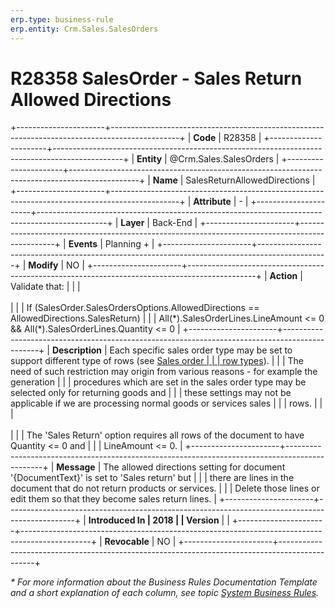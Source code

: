 ```yaml
---
erp.type: business-rule
erp.entity: Crm.Sales.SalesOrders
---
```


# R28358 SalesOrder - Sales Return Allowed Directions
+----------------------+-----------------------------------------------------------------------------------------------+
| **Code**             | R28358                                                                                        |
+----------------------+-----------------------------------------------------------------------------------------------+
| **Entity**           | @Crm.Sales.SalesOrders                                                                        |
+----------------------+-----------------------------------------------------------------------------------------------+
| **Name**             | SalesReturnAllowedDirections                                                                  |
+----------------------+-----------------------------------------------------------------------------------------------+
| **Attribute**        | \-                                                                                            |
+----------------------+-----------------------------------------------------------------------------------------------+
| **Layer**            | Back-End                                                                                      |
+----------------------+-----------------------------------------------------------------------------------------------+
| **Events**           | Planning +                                                                                    |
+----------------------+-----------------------------------------------------------------------------------------------+
| **Modify**           | NO                                                                                            |
+----------------------+-----------------------------------------------------------------------------------------------+
| **Action**           | Validate that:                                                                                |
|                      | <br/><br/>                                                                                    |
|                      | If (SalesOrder.SalesOrdersOptions.AllowedDirections == AllowedDirections.SalesReturn)         |
|                      | All(\*).SalesOrderLines.LineAmount \<= 0 && All(\*).SalesOrderLines.Quantity \<= 0            |
+----------------------+-----------------------------------------------------------------------------------------------+
| **Description**      | Each specific sales order type may be set to support different type of rows (see [Sales order |
|                      | row types](xref:sales-order-row-types)).                                                      |
|                      | The need of such restriction may origin from various reasons - for example the generation     |
|                      | procedures which are set in the sales order type may be selected only for returning goods and |
|                      | these settings may not be applicable if we are processing normal goods or services sales      |
|                      | rows.                                                                                         |
|                      | <br/><br/>                                                                                    |
|                      | The \'Sales Return\' option requires all rows of the document to have Quantity \<= 0 and      |
|                      | LineAmount \<= 0.                                                                             |
+----------------------+-----------------------------------------------------------------------------------------------+
| **Message**          | The allowed directions setting for document \'{DocumentText}\' is set to \'Sales return\' but |
|                      | there are lines in the document that do not return products or services.                      |
|                      | Delete those lines or edit them so that they become sales return lines.                       |
+----------------------+-----------------------------------------------------------------------------------------------+
| **Introduced In      | 2018                                                                                          |
| Version**            |                                                                                               |
+----------------------+-----------------------------------------------------------------------------------------------+
| **Revocable**        | NO                                                                                            |
+----------------------+-----------------------------------------------------------------------------------------------+

*\* For more information about the Business Rules Documentation Template and a short explanation of each column, see
topic [System Business Rules](../templates/template-description-system-business-rules.md).*
